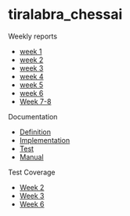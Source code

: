 # tiralabra_chessai


Weekly reports
- [week 1](./course_documentation/weekly-reports/week1.md)
- [week 2](./course_documentation/weekly-reports/week2.md)
- [week 3](./course_documentation/weekly-reports/week3.md)
- [week 4](./course_documentation/weekly-reports/week4.md)
- [week 5](./course_documentation/weekly-reports/week5.md)
- [week 6](./course_documentation/weekly-reports/week6.md)
- [Week 7-8](./course_documentation/weekly-reports/week7.md)

Documentation
- [Definition](./course_documentation/definition-document.md)
- [Implementation](./course_documentation/implementation_document.md)
- [Test](./course_documentation/test_document.md)
- [Manual](./course_documentation/manual.md)

Test Coverage
- [Week 2](./course_documentation/images/week2_test_coverage.png)
- [Week 3](./course_documentation/images/week3_test_coverage.png)
- [Week 6](./course_documentation/images/week6_test_coverage.png)

